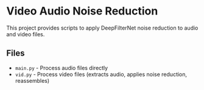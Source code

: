 # Video Audio Noise Reduction

This project provides scripts to apply DeepFilterNet noise reduction to audio and video files.

## Files

- `main.py` - Process audio files directly
- `vid.py` - Process video files (extracts audio, applies noise reduction, reassembles)